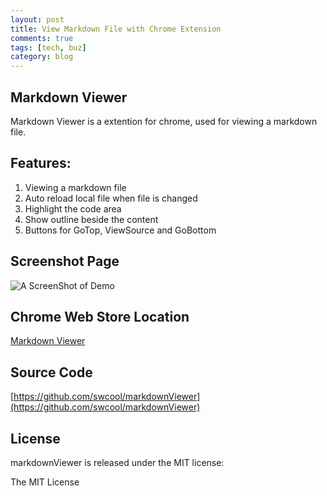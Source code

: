 ```yaml
---
layout: post
title: View Markdown File with Chrome Extension
comments: true
tags: [tech, buz]
category: blog
---
```


## Markdown Viewer

Markdown Viewer is a extention for chrome, used for viewing a markdown file.  

## Features:

1. Viewing a markdown file
2. Auto reload local file when file is changed
3. Highlight the code area
4. Show outline beside the content
5. Buttons for GoTop, ViewSource and GoBottom  

## Screenshot Page  

![A ScreenShot of Demo](https://s3.amazonaws.com/baiyun-spree-heroku/assets/screenshot_1.png)  

## Chrome Web Store Location  

[Markdown Viewer](https://chrome.google.com/webstore/detail/markdown-viewer/ehnambpmkdhopilaccgfmojilolcglhn)  

## Source Code

[https://github.com/swcool/markdownViewer](https://github.com/swcool/markdownViewer)  

## License

markdownViewer is released under the MIT license:

The MIT License
